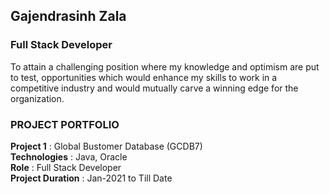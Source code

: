 ## Gajendrasinh Zala 
### Full Stack Developer

To attain a challenging position where my knowledge and optimism are put to test, opportunities which would enhance my skills to work in a competitive industry and would mutually carve a winning edge for the organization.

### PROJECT PORTFOLIO

**Project 1** : Global Bustomer Database (GCDB7)<br/>
**Technologies** : Java, Oracle <br/>
**Role** : Full Stack Developer <br/>
**Project Duration** : Jan-2021 to Till Date
